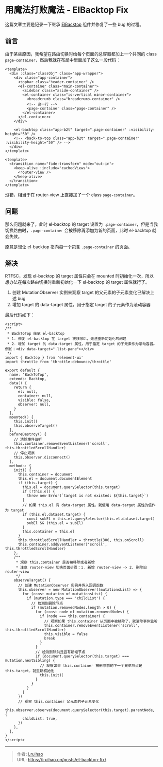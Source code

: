 # 用魔法打败魔法 - ElBacktop Fix


这篇文章主要是记录一下继承 [ElBacktop](https://element.eleme.cn/#/zh-CN/component/backtop) 组件并修复了一些 bug 的过程。

<!--more-->

## 前言

由于某些原因，我希望在路由切换时给每个页面的总容器都加上一个共同的 class `page-container`，然后我就在布局中里面加了这么一段代码：

```vue
<template>
  <div :class="classObj" class="app-wrapper">
    <div class="app-container">
      <topbar class="header-container" />
      <el-container class="main-container">
        <sidebar class="aside-container" />
        <el-container class="is-vertical minor-container">
          <breadcrumb class="breadcrumb-container" />
          <!-- 这一行 -->
          <page-container class="page-container" />
        </el-container>
      </el-container>
    </div>

    <el-backtop class="app-b2t" target=".page-container" :visibility-height="50" />
    <!-- <back-to-top class="app-b2t" target=".page-container" :visibility-height="50" /> -->
  </div>
</template>
```

```Vue {title="PageContainer.vue"}
<template>
  <transition name="fade-transform" mode="out-in">
    <keep-alive :include="cachedViews">
      <router-view />
    </keep-alive>
  </transition>
</template>
```

没错，相当于在 router-view 上直接加了一个 class `page-container`。

## 问题

那么问题就来了，此时 el-backtop 的 target 设置为 `.page-container`，但是当我切换路由时，`.page-container` 会被移除再添加为新的页面，此时 el-backtop 就会失效。

原意是想让 el-backtop 指向每一个包含 `.page-container` 的页面。

## 解决

RTFSC，发现 el-backtop 的 target 属性只会在 mounted 时初始化一次，所以想办法在每次路由切换时重新初始化一下 el-backtop 的 target 属性就行了。

1. 创建 MutationObserver 实例来观察 target 的父元素的子元素变化已解决上述 bug
2. 增加 target 的 data-target 属性，用于指定 target 的子元素作为滚动容器

最后代码如下：

```Vue {title="BackToTop.vue"}
<script>
/**
 * BackToTop 继承 el-backtop
 * 1. 修复 el-backtop 在 target 被移除后，无法重新初始化的问题
 * 2. 增加 target 的 data-target 属性，用于指定 target 的子元素作为滚动容器。例如：<div data-target=".list-pane"></div>
 */
import { Backtop } from 'element-ui'
import throttle from 'throttle-debounce/throttle'

export default {
  name: 'BackToTop',
  extends: Backtop,
  data() {
    return {
      el: null,
      container: null,
      visible: false,
      observer: null,
    }
  },
  mounted() {
    this.init()
    this.observeTarget()
  },
  beforeDestroy() {
    // 清除事件监听
    this.container.removeEventListener('scroll', this.throttledScrollHandler)
    // 停止观察
    this.observer.disconnect()
  },
  methods: {
    init() {
      this.container = document
      this.el = document.documentElement
      if (this.target) {
        this.el = document.querySelector(this.target)
        if (!this.el) {
          throw new Error(`target is not existed: ${this.target}`)
        }
        // 如果 this.el 有 data-target 属性，就使用 data-target 属性的值作为 target
        if (this.el.dataset.target) {
          const subEl = this.el.querySelector(this.el.dataset.target)
          subEl && (this.el = subEl)
        }
        this.container = this.el
      }
      this.throttledScrollHandler = throttle(300, this.onScroll)
      this.container.addEventListener('scroll', this.throttledScrollHandler)
    },
    /**
     * 观察 this.container 是否被移除或者新增
     * 注意 router-view 切换页面步骤：1. 新增 router-view -> 2. 删除旧 router-view
     */
    observeTarget() {
      // 创建 MutationObserver 实例并传入回调函数
      this.observer = new MutationObserver((mutationsList) => {
        for (const mutation of mutationsList) {
          if (mutation.type === 'childList') {
            // 检测到删除节点
            if (mutation.removedNodes.length > 0) {
              for (const node of mutation.removedNodes) {
                if (node === this.container) {
                  // 观察如果 this.container 从页面中被移除了，就清除事件监听
                  this.container.removeEventListener('scroll', this.throttledScrollHandler)
                  this.visible = false
                  break
                }
              }
              // 检测删除前是否有新增节点
              if (document.querySelector(this.target) === mutation.nextSibling) {
                // 观察如果 this.container 被删除前的下一个兄弟节点是 this.target，就重新初始化
                this.init()
              }
            }
          }
        }
      })
      // 观察 this.container 父元素的子元素变化
      this.observer.observe(document.querySelector(this.target).parentNode, {
        childList: true,
      })
    },
  },
}
</script>
```


---

> 作者: [Lruihao](https://github.com/Lruihao)  
> URL: https://lruihao.cn/posts/el-backtop-fix/  

